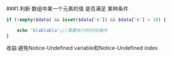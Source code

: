###1.判断 数组中某一个元素的值 是否满足 某种条件
```php
if (!empty($data) && isset($data['k']) && $data['k'] > 10) {

    echo 'blablabla';//需要执行的对应操作
}
```
收益:避免Notice-Undefined variable和Notice-Undefined index
